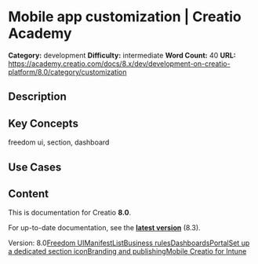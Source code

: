 # Mobile app customization | Creatio Academy

**Category:** development **Difficulty:** intermediate **Word Count:** 40
**URL:**
https://academy.creatio.com/docs/8.x/dev/development-on-creatio-platform/8.0/category/customization

## Description

## Key Concepts

freedom ui, section, dashboard

## Use Cases

## Content

This is documentation for Creatio **8.0**.

For up-to-date documentation, see the
**[latest version](/docs/8.x/dev/development-on-creatio-platform/getting-started/development-recommendations)**
(8.3).

Version:
8.0[Freedom UI](/docs/8.x/dev/development-on-creatio-platform/8.0/freedomui-mobile)[Manifest](/docs/8.x/dev/development-on-creatio-platform/8.0/category/manifest)[List](/docs/8.x/dev/development-on-creatio-platform/8.0/category/list)[Business rules](/docs/8.x/dev/development-on-creatio-platform/8.0/category/business-rules)[Dashboards](/docs/8.x/dev/development-on-creatio-platform/8.0/category/dashboards)[Portal](/docs/8.x/dev/development-on-creatio-platform/8.0/mobile-development/customization/overview)[Set up a dedicated section icon](/docs/8.x/dev/development-on-creatio-platform/8.0/mobile-development/customization/set-up-section-icon)[Branding and publishing](/docs/8.x/dev/development-on-creatio-platform/8.0/category/branding-and-publishing)[Mobile Creatio for Intune](/docs/8.x/dev/development-on-creatio-platform/8.0/mobile-development/customization/mobile-creatio-for-intune)
